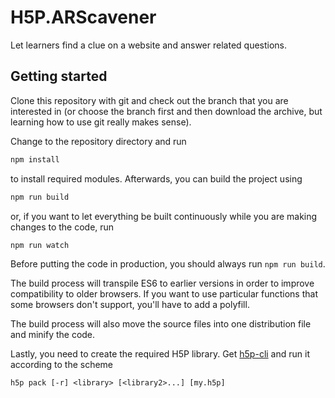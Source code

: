 # H5P.ARScavener
Let learners find a clue on a website and answer related questions.

## Getting started
Clone this repository with git and check out the branch that you are interested
in (or choose the branch first and then download the archive, but learning
how to use git really makes sense).

Change to the repository directory and run
```bash
npm install
```

to install required modules. Afterwards, you can build the project using
```bash
npm run build
```

or, if you want to let everything be built continuously while you are making
changes to the code, run
```bash
npm run watch
```
Before putting the code in production, you should always run `npm run build`.

The build process will transpile ES6 to earlier versions in order to improve
compatibility to older browsers. If you want to use particular functions that
some browsers don't support, you'll have to add a polyfill.

The build process will also move the source files into one distribution file and
minify the code.

Lastly, you need to create the required H5P library. Get
[h5p-cli](https://github.com/h5p/h5p-cli) and run it according to the scheme
```
h5p pack [-r] <library> [<library2>...] [my.h5p]
```
